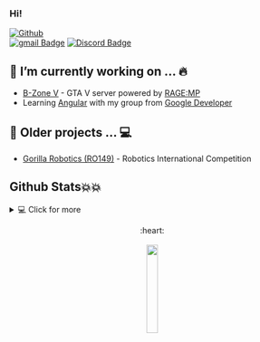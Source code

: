 ### Hi!

[![Github](https://img.shields.io/github/followers/robertnitu02?label=Follow&style=social)](https://github.com/robertnitu02)
<br/>
[![gmail Badge](https://img.shields.io/badge/-nitu.robert02@gmail.com-7D7D7D?style=flat&logo=gmail&logoColor=black)](mailto:nitu.robert02@gmail.com "Connect via Email")
[![Discord Badge](https://img.shields.io/badge/-Mentosan_9798-3b5998?style=flat&logo=Discord&logoColor=white)](https://www.discord.com)

## 🔭 I’m currently working on ... :fire: <br/>
   * [B-Zone V](https://github.com/B-Zone-GTA-V) - GTA V server powered by [RAGE:MP](https://rage.mp)
   * Learning [Angular](https://github.com/robertnitu02/GDSC-UVT) with my group from [Google Developer](https://github.com/gdsc-uvt)
 
## 🚀 Older projects ... 💻 <br/>
   * [Gorilla Robotics (RO149)](https://github.com/robertnitu02/gorilla_robotics) - Robotics International Competition
   
## Github Stats:boom::boom:

<details> 
  <summary>💻 Click for more</summary>
  <br/>
    <img alt="Robert Nițu's Github Stats" src="https://github-readme-stats.vercel.app/api?username=robertnitu02&show_icons=true&count_private=true&theme=radical&hide_border=true&bg_color=0D1117" />
  <img alt="Robert Nițu's Top Languages" src="https://github-readme-stats.vercel.app/api/top-langs/?username=robertnitu02&langs_count=10&layout=compact&theme=radical&hide_border=true&bg_color=0D1117" />
  <a href="http://www.github.com/robertnitu02"><img src="https://github-readme-streak-stats.herokuapp.com/?user=robertnitu02&stroke=ffffff&background=1c1917&ring=0891b2&fire=0891b2&currStreakNum=ffffff&currStreakLabel=0891b2&sideNums=ffffff&sideLabels=ffffff&dates=ffffff&hide_border=true" /></a>
  <br/>
</details>


<p align="center">
  :heart:
  <br />
  <br />
  <img src="https://media.giphy.com/media/jpVnC65DmYeyRL4LHS/giphy.gif" width="20%">
</p>
